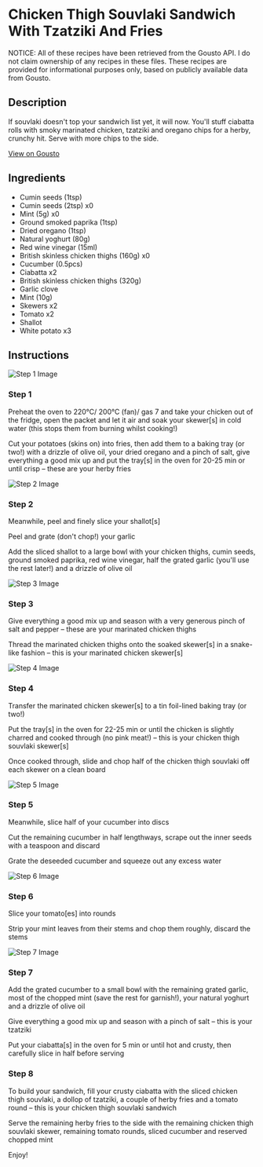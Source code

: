 # Chicken Thigh Souvlaki Sandwich With Tzatziki And Fries

NOTICE: All of these recipes have been retrieved from the Gousto API. I do not claim ownership of any recipes in these files. These recipes are provided for informational purposes only, based on publicly available data from Gousto.

## Description

If souvlaki doesn't top your sandwich list yet, it will now. You'll stuff ciabatta rolls with smoky marinated chicken, tzatziki and oregano chips for a herby, crunchy hit. Serve with more chips to the side.

[View on Gousto](https://www.gousto.co.uk/recipes/cookbook/chicken-souvlaki-sandwich-with-herby-fries)

## Ingredients

- Cumin seeds (1tsp)
- Cumin seeds (2tsp) x0
- Mint (5g) x0
- Ground smoked paprika (1tsp)
- Dried oregano (1tsp)
- Natural yoghurt (80g)
- Red wine vinegar (15ml)
- British skinless chicken thighs (160g) x0
- Cucumber (0.5pcs)
- Ciabatta x2
- British skinless chicken thighs (320g)
- Garlic clove
- Mint (10g)
- Skewers x2
- Tomato x2
- Shallot
- White potato x3

## Instructions

![Step 1 Image](https://production-media.gousto.co.uk/cms/recipe-step-image/Step-1-1644330705331-x200.jpg)

### Step 1

Preheat the oven to 220°C/ 200°C (fan)/ gas 7 and take your chicken out of the fridge, open the packet and let it air and soak your skewer[s] in cold water (this stops them from burning whilst cooking!)

Cut your potatoes (skins on) into fries, then add them to a baking tray (or two!) with a drizzle of olive oil, your dried oregano and a pinch of salt, give everything a good mix up and put the tray[s] in the oven for 20-25 min or until crisp – these are your herby fries

![Step 2 Image](https://production-media.gousto.co.uk/cms/recipe-step-image/Step-2-1644330714950-x200.jpg)

### Step 2

Meanwhile, peel and finely slice your shallot[s]

Peel and grate (don't chop!) your garlic

Add the sliced shallot to a large bowl with your chicken thighs, cumin seeds, ground smoked paprika, red wine vinegar, half the grated garlic (you'll use the rest later!) and a drizzle of olive oil

![Step 3 Image](https://production-media.gousto.co.uk/cms/recipe-step-image/Step-3-1644330726365-x200.jpg)

### Step 3

Give everything a good mix up and season with a very generous pinch of salt and pepper – these are your marinated chicken thighs

Thread the marinated chicken thighs onto the soaked skewer[s] in a snake-like fashion – this is your marinated chicken skewer[s]

![Step 4 Image](https://production-media.gousto.co.uk/cms/recipe-step-image/Step-4-1644330869264-x200.jpg)

### Step 4

Transfer the marinated chicken skewer[s] to a tin foil-lined baking tray (or two!)

Put the tray[s] in the oven for 22-25 min or until the chicken is slightly charred and cooked through (no pink meat!) – this is your chicken thigh souvlaki skewer[s]

Once cooked through, slide and chop half of the chicken thigh souvlaki off each skewer on a clean board

![Step 5 Image](https://production-media.gousto.co.uk/cms/recipe-step-image/Step-5-1710493010190-x200.jpg)

### Step 5

Meanwhile, slice half of your cucumber into discs

Cut the remaining cucumber in half lengthways, scrape out the inner seeds with a teaspoon and discard

Grate the deseeded cucumber and squeeze out any excess water

![Step 6 Image](https://production-media.gousto.co.uk/cms/recipe-step-image/Step-6-1644330883867-x200.jpg)

### Step 6

Slice your tomato[es] into rounds

Strip your mint leaves from their stems and chop them roughly, discard the stems

![Step 7 Image](https://production-media.gousto.co.uk/cms/recipe-step-image/Step-7-1644330891625-x200.jpg)

### Step 7

Add the grated cucumber to a small bowl with the remaining grated garlic, most of the chopped mint (save the rest for garnish!), your natural yoghurt and a drizzle of olive oil

Give everything a good mix up and season with a pinch of salt – this is your tzatziki

Put your ciabatta[s] in the oven for 5 min or until hot and crusty, then carefully slice in half before serving

### Step 8

To build your sandwich, fill your crusty ciabatta with the sliced chicken thigh souvlaki, a dollop of tzatziki, a couple of herby fries and a tomato round – this is your chicken thigh souvlaki sandwich

Serve the remaining herby fries to the side with the remaining chicken thigh souvlaki skewer, remaining tomato rounds, sliced cucumber and reserved chopped mint

Enjoy!

